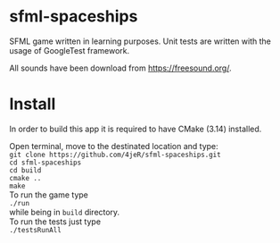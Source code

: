 # sfml-spaceships
SFML game written in learning purposes.
Unit tests are written with the usage of GoogleTest framework.

All sounds have been download from https://freesound.org/.

# Install
In order to build this app it is required to have CMake (3.14) installed.

Open terminal, move to the destinated location and type:  
`git clone https://github.com/4jeR/sfml-spaceships.git`  
`cd sfml-spaceships`  
`cd build`  
`cmake ..`  
`make`  
To run the game type   
`./run`  
while being in `build` directory.  
To run the tests just type  
`./testsRunAll` 

